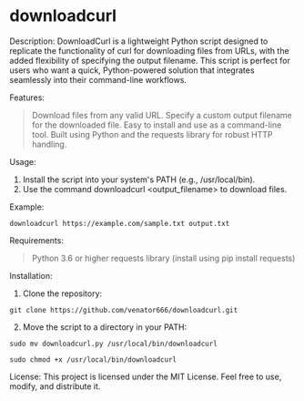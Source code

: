 # downloadcurl

Description:
DownloadCurl is a lightweight Python script designed to replicate the functionality of curl for downloading files from URLs, with the added flexibility of specifying the output filename. This script is perfect for users who want a quick, Python-powered solution that integrates seamlessly into their command-line workflows.

Features:
> Download files from any valid URL.
> Specify a custom output filename for the downloaded file.
> Easy to install and use as a command-line tool.
> Built using Python and the requests library for robust HTTP handling.

Usage:
1. Install the script into your system's PATH (e.g., /usr/local/bin).
2. Use the command downloadcurl <URL> <output_filename> to download files.

Example:

```
downloadcurl https://example.com/sample.txt output.txt
```

Requirements:
> Python 3.6 or higher
> requests library (install using pip install requests)

Installation:
1. Clone the repository:

```
git clone https://github.com/venator666/downloadcurl.git
```

2. Move the script to a directory in your PATH:

```
sudo mv downloadcurl.py /usr/local/bin/downloadcurl
```

```
sudo chmod +x /usr/local/bin/downloadcurl
```

License:
This project is licensed under the MIT License. Feel free to use, modify, and distribute it.
